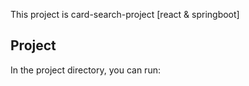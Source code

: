 This project is card-search-project [react & springboot]

## Project

In the project directory, you can run:
